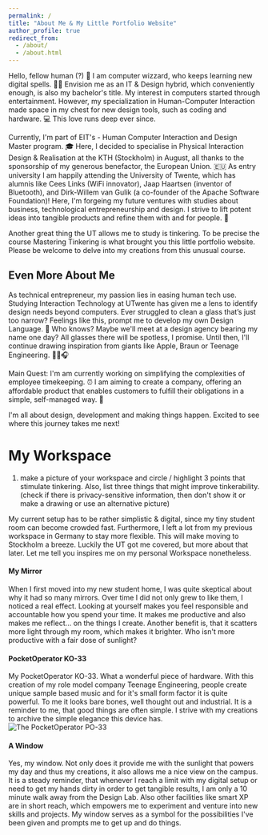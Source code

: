 ```yaml
---
permalink: /
title: "About Me & My Little Portfolio Website"
author_profile: true
redirect_from: 
  - /about/
  - /about.html
---
```


Hello, fellow human (?) 👋 I am computer wizzard, who keeps learning new digital spells. 🧙‍♂️ Envision me as an IT & Design hybrid, which conveniently enough, is also my bachelor's title. My interest in computers started through entertainment. However, my specialization in Human-Computer Interaction made space in my chest for new design tools, such as coding and hardware. 💻 This love runs deep ever since.

Currently, I'm part of EIT's - Human Computer Interaction and Design Master program. 🎓 Here, I decided to specialise in Physical Interaction Design & Realisation at the KTH (Stockholm) in August, all thanks to the sponsorship of my generous benefactor, the European Union. 🇪🇺 As entry university I am happily attending the University of Twente, which has alumnis like Cees Links (WiFi innovator), Jaap Haartsen (inventor of Bluetooth), and Dirk-Willem van Gulik (a co-founder of the Apache Software Foundation)! Here, I'm forgeing my future ventures with studies about business, technological entrepreneurship and design. I strive to lift potent ideas into tangible products and refine them with and for people. 💼 

Another great thing the UT allows me to study is tinkering. To be precise the course Mastering Tinkering is what brought you this little portfolio website. Please be welcome to delve into my creations from this unusual course. 

## Even More About Me

As technical entrepreneur, my passion lies in easing human tech use. Studying Interaction Technology at UTwente has given me a lens to identify design needs beyond computers. Ever struggled to clean a glass that’s just too narrow? Feelings like this, prompt me to develop my own Design Language. 🎨 Who knows? Maybe we'll meet at a design agency bearing my name one day? All glasses there will be spotless, I promise. Until then, I'll continue drawing inspiration from giants like Apple, Braun or Teenage Engineering. 🍏🔌🎧 

Main Quest: I'm am currently working on simplifying the complexities of employee timekeeping. ⏰ I am aiming to create a company, offering an affordable product that enables customers to fulfill their obligations in a simple, self-managed way. 🎯

I'm all about design, development and making things happen. Excited to see where this journey takes me next!


My Workspace
======
1. make a picture of your workspace and circle / highlight 3 points that stimulate tinkering. Also, list three things that might improve tinkerability. (check if there is privacy-sensitive information, then don't show it or make a drawing or use an alternative picture)

My current setup has to be rather simplistic & digital, since my tiny student room can become crowded fast. Furthermore, I left a lot from my previous workspace in Germany to stay more flexible. This will make moving to Stockholm a breeze. Luckily the UT got me covered, but more about that later. Let me tell you inspires me on my personal Workspace nonetheless. 

#### My Mirror
When I first moved into my new student home, I was quite skeptical about why it had so many mirrors. Over time I did not only grew to like them, I noticed a real effect. Looking at yourself makes you feel responsible and accountable how you spend your time. It makes me productive and also makes me reflect... on the things I create. Another benefit is, that it scatters more light through my room, which makes it brighter. Who isn't more productive with a fair dose of sunlight? 

#### PocketOperator KO-33
My PocketOperator KO-33. What a wonderful piece of hardware. With this creation of my role model company Teenage Engineering, people create unique sample based music and for it's small form factor it is quite powerful. To me it looks bare bones, well thought out and industrial. It is a reminder to me, that good things are often simple. I strive with my creations to archive the simple elegance this device has. 
![The PocketOperator PO-33](PO33.png)

#### A Window
Yes, my window. Not only does it provide me with the sunlight that powers my day and thus my creations, it also allows me a nice view on the campus. It is a steady reminder, that whenever I reach a limit with my digital setup or need to get my hands dirty in order to get tangible results, I am only a 10 minute walk away from the Design Lab. Also other facilities like smart XP are in short reach, which empowers me to experiment and venture into new skills and projects. My window serves as a symbol for the possibilities I've been given and prompts me to get up and do things. 
